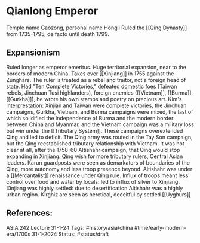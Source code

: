 # Qianlong Emperor
Temple name Gaozong, personal name Hongli
Ruled the [[Qing Dynasty]] from 1735-1795, de facto until death 1799.
## Expansionism
Ruled longer as emperor emeritus. Huge territorial expansion, near to the borders of modern China. Takes over [[Xinjiang]] in 1755 against the Zunghars. The ruler is treated as a rebel and traitor, not a foreign head of state.
Had "Ten Complete Victories," defeated domestic foes (Taiwan rebels, Jinchuan Tusi highlanders), foreign enemies ([[Vietnam]], [[Burma]], [[Gurkha]]), he wrote his own stamps and poetry on precious art. Kim's interprestation: Xinjian and Taiwan were complete victories, the Jinchuan campaigns, Gurkha, Vietnam, and Burma campaigns were mixed, the last of which solidified the independence of Burma and the modern border between China and Myanmar, and the Vietnam campaign was a military loss but win under the [[Tributary System]]. These campaigns overextended Qing and led to deficit. The Qing army was routed in the Tay Son campaign, but the Qing reestablished tributary relationship with Vietnam. 
It was not clear at all, after the 1758-60 Altishahr campaign, that Qing would stop expanding in Xinjiang. Qing wish for more tributary rulers, Central Asian leaders. Karun guardposts were seen as demarkators of boundaries of the Qing, more autonomy and less troop presence beyond. Altishahr was under a [[Mercantalist]] renaissance under Qing rule. Influx of troops meant less control over food and water by locals: led to influx of silver to Xinjiang. Xinjiang was highly settled: due to desertification Altishahr was a highly urban region. Kirghiz are seen as heretical, deceitful by settled [[Uyghurs]]
## References:
ASIA 242 Lecture 31-1-24
Tags: #history/asia/china #time/early-modern-era/1700s
31-1-2024
Status: #status/draft